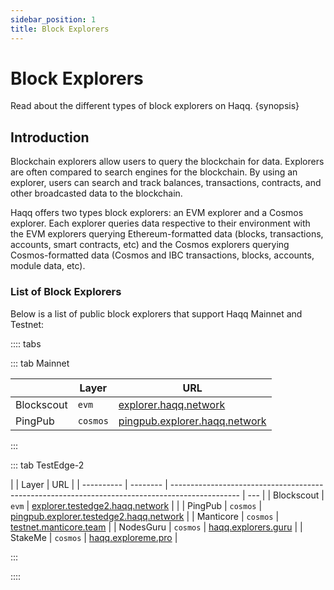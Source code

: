 ```yaml
---
sidebar_position: 1
title: Block Explorers
---
```


# Block Explorers

Read about the different types of block explorers on Haqq. {synopsis}

## Introduction

Blockchain explorers allow users to query the blockchain for data. Explorers are often compared to search engines for the blockchain. By using an explorer, users can search and track balances, transactions, contracts, and other broadcasted data to the blockchain.

Haqq offers two types block explorers: an EVM explorer and a Cosmos explorer. Each explorer queries data respective to their environment with the EVM explorers querying Ethereum-formatted data (blocks, transactions, accounts, smart contracts, etc) and the Cosmos explorers querying Cosmos-formatted data (Cosmos and IBC transactions, blocks, accounts, module data, etc).

### List of Block Explorers

Below is a list of public block explorers that support Haqq Mainnet and Testnet:

:::: tabs

::: tab Mainnet

|            | Layer    | URL                                                                         |
| ---------- | -------- | --------------------------------------------------------------------------- |
| Blockscout | `evm`    | [explorer.haqq.network](https://explorer.haqq.network/)                     |
| PingPub    | `cosmos` | [pingpub.explorer.haqq.network](https://pingpub.explorer.haqq.network/haqq) |

:::

::: tab TestEdge-2

|            | Layer    | URL                                                                                             |
| ---------- | -------- | ----------------------------------------------------------------------------------------------- | --- |
| Blockscout | `evm`    | [explorer.testedge2.haqq.network](https://explorer.testedge2.haqq.network/)                     |     |
| PingPub    | `cosmos` | [pingpub.explorer.testedge2.haqq.network](https://pingpub.explorer.testedge2.haqq.network/haqq) |
| Manticore  | `cosmos` | [testnet.manticore.team](https://testnet.manticore.team/haqq)                                   |
| NodesGuru  | `cosmos` | [haqq.explorers.guru](https://haqq.explorers.guru/)                                             |
| StakeMe    | `cosmos` | [haqq.exploreme.pro](https://haqq.exploreme.pro/)                                               |

:::

::::
